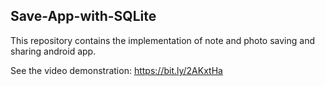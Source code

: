 ## Save-App-with-SQLite

This repository contains the implementation of note and photo saving and sharing android app.

 See the video demonstration: https://bit.ly/2AKxtHa
